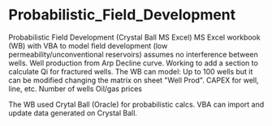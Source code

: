 # Probabilistic_Field_Development
Probabilistic Field Development (Crystal Ball MS Excel)
MS Excel workbook (WB) with VBA to model field development (low permeability/unconventional reservoirs) assumes no interference between wells.
Well production from Arp Decline curve. Working to add a section to calculate Qi for fractured wells.
The WB can model:
  Up to 100 wells but it can be modified changing the matrix on sheet "Well Prod".
  CAPEX for well, line, etc.
  Number of wells
  Oil/gas prices

The WB used Crytal Ball (Oracle) for probabilistic calcs.
VBA can import and update data generated on Crystal Ball.

